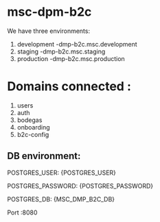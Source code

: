 # msc-dpm-b2c

We have three environments:
1. development -dmp-b2c.msc.development
2. staging -dmp-b2c.msc.staging
3. production -dmp-b2c.msc.production

# Domains connected :
1. users
2. auth
3. bodegas
4. onboarding
5. b2c-config


## DB environment:
POSTGRES_USER: {POSTGRES_USER}

POSTGRES_PASSWORD: {POSTGRES_PASSWORD}

POSTGRES_DB: {MSC_DMP_B2C_DB}

Port :8080

